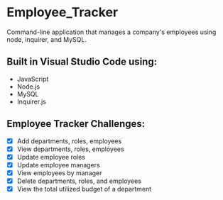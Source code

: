 # Employee_Tracker

Command-line application that manages a company's employees using node, inquirer, and MySQL.

## Built in Visual Studio Code using: ##
* JavaScript
* Node.js
* MySQL
* Inquirer.js

## Employee Tracker Challenges: ##
- [x] Add departments, roles, employees
- [x] View departments, roles, employees
- [x] Update employee roles
- [x] Update employee managers
- [x] View employees by manager
- [x] Delete departments, roles, and employees
- [x] View the total utilized budget of a department
